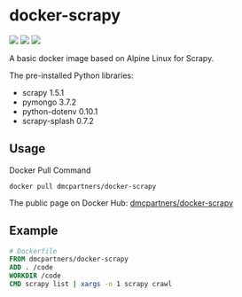 # docker-scrapy

[![](https://img.shields.io/docker/stars/dmcpartners/docker-scrapy.svg)](https://hub.docker.com/r/dmcpartners/docker-scrapy 'DockerHub') 
[![](https://img.shields.io/docker/pulls/dmcpartners/docker-scrapy.svg)](https://hub.docker.com/r/dmcpartners/docker-scrapy 'DockerHub') 
[![](https://images.microbadger.com/badges/image/dmcpartners/docker-scrapy.svg)](https://microbadger.com/images/dmcpartners/docker-scrapy "Get your own image badge on microbadger.com")

A basic docker image based on Alpine Linux for Scrapy.

The pre-installed Python libraries:

* scrapy 1.5.1
* pymongo 3.7.2
* python-dotenv 0.10.1
* scrapy-splash 0.7.2

## Usage

Docker Pull Command

```shell
docker pull dmcpartners/docker-scrapy
```

The public page on Docker Hub: [dmcpartners/docker-scrapy](https://hub.docker.com/r/dmcpartners/docker-scrapy)

## Example

```dockerfile
# Dockerfile
FROM dmcpartners/docker-scrapy
ADD . /code
WORKDIR /code
CMD scrapy list | xargs -n 1 scrapy crawl
```
